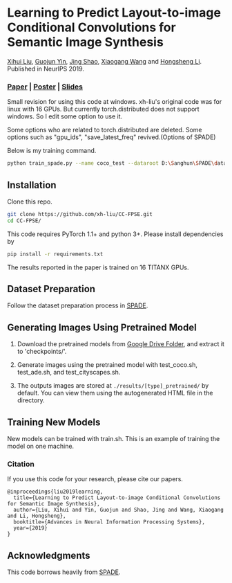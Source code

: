# Learning to Predict Layout-to-image Conditional Convolutions for Semantic Image Synthesis

[Xihui Liu](https://xh-liu.github.io),  [Guojun Yin](https://gjyin91.github.io/), [Jing Shao](https://amandajshao.github.io/), [Xiaogang Wang](https://www.ee.cuhk.edu.hk/~xgwang/) and [Hongsheng Li](https://www.ee.cuhk.edu.hk/~hsli/).<br>
Published in NeurIPS 2019.

### [Paper](https://arxiv.org/abs/1910.06809) | [Poster](https://drive.google.com/open?id=10A2HdhI7kzDj3xelsxqlivtPQ3e5pVeQ) | [Slides](https://drive.google.com/open?id=1ocpgYFmRkG_myEMzWu7uFVx7_adJUD4r)


Small revision for using this code at windows.
xh-liu's original code was for linux with 16 GPUs.
But currently torch.distributed does not support windows.
So I edit some option to use it.

Some options who are related to torch.distributed are deleted.
Some options such as "gpu_ids", "save_latest_freq" revived.(Options of SPADE)


Below is my training command.
```bash
python train_spade.py --name coco_test --dataroot D:\Sanghun\SPADE\datasets\coco_stuff --batchSize 2 --ngpus_per_node 2 --gpu_ids 0,1
```

## Installation

Clone this repo.
```bash
git clone https://github.com/xh-liu/CC-FPSE.git
cd CC-FPSE/
```

This code requires PyTorch 1.1+ and python 3+. Please install dependencies by
```bash
pip install -r requirements.txt
```

The results reported in the paper is trained on 16 TITANX GPUs.

## Dataset Preparation

Follow the dataset preparation process in [SPADE](https://github.com/NVlabs/SPADE).

## Generating Images Using Pretrained Model

1. Download the pretrained models from [Google Drive Folder](https://drive.google.com/open?id=1m4JMtKLDfcXCW1HXHKz-fP6y3_SAaUqX), and extract it to 'checkpoints/'.

2. Generate images using the pretrained model with test_coco.sh, test_ade.sh, and test_cityscapes.sh.

3. The outputs images are stored at `./results/[type]_pretrained/` by default. You can view them using the autogenerated HTML file in the directory.

## Training New Models

New models can be trained with train.sh. This is an example of training the model on one machine.


### Citation
If you use this code for your research, please cite our papers.
```
@inproceedings{liu2019learning,
  title={Learning to Predict Layout-to-image Conditional Convolutions for Semantic Image Synthesis},
  author={Liu, Xihui and Yin, Guojun and Shao, Jing and Wang, Xiaogang and Li, Hongsheng},
  booktitle={Advances in Neural Information Processing Systems},
  year={2019}
}
```

## Acknowledgments
This code borrows heavily from [SPADE](https://github.com/NVlabs/SPADE).
